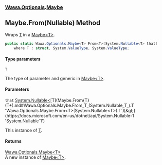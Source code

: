 ### [Wawa.Optionals](Wawa.Optionals.md 'Wawa.Optionals').[Maybe](Maybe.md 'Wawa.Optionals.Maybe')

## Maybe.From<T>(Nullable<T>) Method

Wraps [T](Maybe.From{T}(T+).md#Wawa.Optionals.Maybe.From_T_(System.Nullable_T_).T 'Wawa.Optionals.Maybe.From<T>(System.Nullable<T>).T') in a [Maybe&lt;T&gt;](Maybe{T}.md 'Wawa.Optionals.Maybe<T>').

```csharp
public static Wawa.Optionals.Maybe<T> From<T>(System.Nullable<T> that)
    where T : struct, System.ValueType, System.ValueType;
```
#### Type parameters

<a name='Wawa.Optionals.Maybe.From_T_(System.Nullable_T_).T'></a>

`T`

The type of parameter and generic in [Maybe&lt;T&gt;](Maybe{T}.md 'Wawa.Optionals.Maybe<T>').
#### Parameters

<a name='Wawa.Optionals.Maybe.From_T_(System.Nullable_T_).that'></a>

`that` [System.Nullable&lt;](https://docs.microsoft.com/en-us/dotnet/api/System.Nullable-1 'System.Nullable`1')[T](Maybe.From{T}(T+).md#Wawa.Optionals.Maybe.From_T_(System.Nullable_T_).T 'Wawa.Optionals.Maybe.From<T>(System.Nullable<T>).T')[&gt;](https://docs.microsoft.com/en-us/dotnet/api/System.Nullable-1 'System.Nullable`1')

This instance of [T](Maybe.From{T}(T+).md#Wawa.Optionals.Maybe.From_T_(System.Nullable_T_).T 'Wawa.Optionals.Maybe.From<T>(System.Nullable<T>).T').

#### Returns
[Wawa.Optionals.Maybe&lt;](Maybe{T}.md 'Wawa.Optionals.Maybe<T>')[T](Maybe.From{T}(T+).md#Wawa.Optionals.Maybe.From_T_(System.Nullable_T_).T 'Wawa.Optionals.Maybe.From<T>(System.Nullable<T>).T')[&gt;](Maybe{T}.md 'Wawa.Optionals.Maybe<T>')  
A new instance of [Maybe&lt;T&gt;](Maybe{T}.md 'Wawa.Optionals.Maybe<T>').